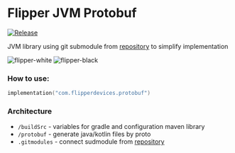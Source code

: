 # Flipper JVM Protobuf

 [![Release](https://jitpack.io/v/Programistich/flipperzero-protobuf-jvm.svg)](https://jitpack.io/#Programistich/flipperzero-protobuf-jvm)

JVM library using git submodule from [repository](https://github.com/flipperdevices/flipperzero-protobuf) to simplify implementation

![flipper-white](https://user-images.githubusercontent.com/35292229/165945177-8b160087-ce55-46be-a3df-a147f610aef8.png#gh-light-mode-only)
![flipper-black](https://user-images.githubusercontent.com/35292229/165945977-5b86227f-9286-4c6a-9dc0-beaa51dc51b9.png#gh-dark-mode-only)

### How to use:
```kotlin
implementation("com.flipperdevices.protobuf")
```

### Architecture

- `/buildSrc` - variables for gradle and configuration maven library
- `/protobuf` - generate java/kotlin files by proto
- `.gitmodules` - connect sudmodule from [repository](https://github.com/flipperdevices/flipperzero-protobuf)

